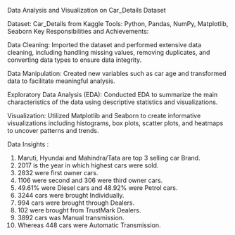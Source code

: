Data Analysis and Visualization on Car_Details Dataset

Dataset: Car_Details from Kaggle
Tools: Python, Pandas, NumPy, Matplotlib, Seaborn
Key Responsibilities and Achievements:

Data Cleaning: Imported the dataset and performed extensive data cleaning, including handling missing values, removing duplicates, and converting data types to ensure data integrity.

Data Manipulation: Created new variables such as car age and transformed data to facilitate meaningful analysis.

Exploratory Data Analysis (EDA): Conducted EDA to summarize the main characteristics of the data using descriptive statistics and visualizations.

Visualization: Utilized Matplotlib and Seaborn to create informative visualizations including histograms, box plots, scatter plots, and heatmaps to uncover patterns and trends.

Data Insights :
1. Maruti, Hyundai and Mahindra/Tata are top 3 selling car Brand.
2. 2017 is the year in which highest cars were sold.
3. 2832 were first owner cars.
4. 1106 were second and 306 were third owner cars.
5. 49.61% were Diesel cars and 48.92% were Petrol cars.
6. 3244 cars were brought Individually.
7. 994 cars were brought through Dealers.
8. 102 were brought from TrustMark Dealers.  
9. 3892 cars was Manual transmission.
10. Whereas 448 cars were Automatic Transmission.

